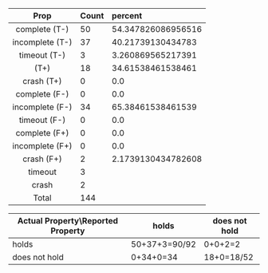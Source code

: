 
| Prop | Count | percent |
|:----:|:------|:--|
|complete   (T-)|50| 54.347826086956516 |
|incomplete (T-)|37|40.21739130434783 |
|timeout    (T-)|3|3.260869565217391 |
|           (T+)|18|34.61538461538461 |
|crash      (T+)|0|0.0 |
|complete   (F-)|0|0.0 |
|incomplete (F-)|34|65.38461538461539 |
|timeout    (F-)|0|0.0 |
|complete   (F+)|0|0.0 |
|incomplete (F+)|0|0.0 |
|crash      (F+)|2|2.1739130434782608 |
|timeout        |3| |
|crash          |2| |
|Total          |144| |

| Actual Property\Reported Property | holds | does not hold |
|------------------------------------|-------|---------------|
| holds | 50+37+3=90/92 | 0+0+2=2 |
| does not hold | 0+34+0=34 | 18+0=18/52 |

